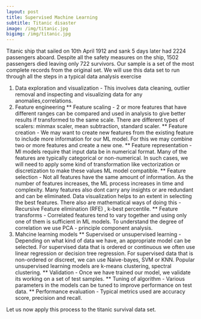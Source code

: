 ```yaml
---
layout: post
title: Supervised Machine Learning
subtitle: Titanic disaster 
image: /img/titanic.jpg
bigimg: /img/titanic.jpg
---
```


<p> Titanic ship that sailed on 10th April 1912 and sank 5 days later had 2224 passengers aboard. Despite all the safety measures on 
the ship, 1502 passengers died leaving only 722 survivors. Our sample is a set of the most complete records from the original set.
We will use this data set to run through all the steps in a typical data analysis exercise </p>

1. Data exploration and visualization - This involves data cleaning, outlier removal and inspecting and
visualizing data for any anomalies,correlations.
2. Feature engineering 
  ** Feature scaling - 2 or more features that have different ranges can be compared and used in 
analysis to give better results if transformed to the same scale. There are different types of scalers: minmax scaler, mean subtraction, standard scaler.
  ** Feature creation - We may want to create new features from the existing feature to include more information for our ML model. For this we may combine two or more features and create a new one.
  ** Feature representation - Ml models require that input data be in numerical format. Many of the features are typically categorical or non-numerical. In such cases, we will need to apply some kind of transformation like vectorization or discretization to make these values ML model compatible.
  ** Feature selection - Not all features have the same amount of information. As the number of features increases, the ML process increases in time and complexity.
Many features also dont carry any insights or are redundant and can be eliminated. Data visualization helps to an extent in selecting the best features. There
also are mathematical ways of doing this - Recursive Feature elimination (RFE) , k-best percentile.
  ** Feature transforms - Correlated features tend to vary together and using only one of them is sufficient in ML models. To understand the degree
of correlation we use PCA - principle component analysis. 
3. Mahcine learning models
  ** Supervised or unsupervised learning - Depending on what kind of data we have, an appropriate model can be selected. For supervised data that is
ordered or continuous we often use linear regression or decision tree regression. For supervised data that is non-ordered or discreet, we can 
use Naive-bayes, SVM or KNN. Popular unsupervised learning models are k-means clustering, spectral clustering.
  ** Validation - Once we have trained our model, we validate its working on a set of test samples.
  ** Tuning of algorithm - Various parameters in the models can be tuned to improve performance on test data.
  ** Performance evaluation - Typical metrics used are accuracy score, precision and recall. 

<p> Let us now apply this process to the titanic survival data set. </p>


